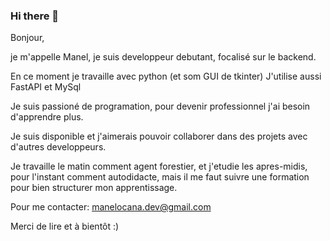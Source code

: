 ### Hi there 👋

Bonjour,

je m'appelle Manel,
je suis developpeur debutant, focalisé sur le backend.

En ce moment je travaille avec python (et som GUI de tkinter)
J'utilise aussi FastAPI et MySql

Je suis passioné de programation, pour devenir professionnel j'ai besoin d'apprendre plus.

Je suis disponible et j'aimerais pouvoir collaborer dans des projets avec d'autres developpeurs.

Je travaille le matin comment agent forestier, et j'etudie les apres-midis, pour l'instant comment autodidacte, mais il me faut suivre une formation pour bien structurer mon apprentissage.

Pour me contacter:  manelocana.dev@gmail.com

Merci de lire et à bientôt :)  


<!--
**manelocana/Manelocana** is a ✨ _special_ ✨ repository because its `README.md` (this file) appears on your GitHub profile.

Here are some ideas to get you started:

- 🔭 I’m currently working on ...
- 🌱 I’m currently learning ...
- 👯 I’m looking to collaborate on ...
- 🤔 I’m looking for help with ...
- 💬 Ask me about ...
- 📫 How to reach me: manelocana.dev@gmail.com  
- 😄 Pronouns: ...
- ⚡ Fun fact: ...
-->
